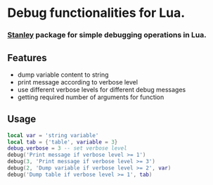# Debug functionalities for Lua.
### [Stanley](https://github.com/Wolf2789/Stanley) package for simple debugging operations in Lua.

## Features
* dump variable content to string
* print message according to verbose level
* use different verbose levels for different debug messages
* getting required number of arguments for function

## Usage
```lua
local var = 'string variable'
local tab = {'table', variable = 3}
debug.verbose = 3 -- set verbose level
debug('Print message if verbose level >= 1')
debug(3, 'Print message if verbose level >= 3')
debug(2, 'Dump variable if verbose level >= 2', var)
debug('Dump table if verbose level >= 1', tab)
```

